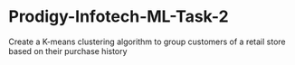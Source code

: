 # Prodigy-Infotech-ML-Task-2
Create a K-means clustering algorithm to group customers of a retail store based on their purchase history
